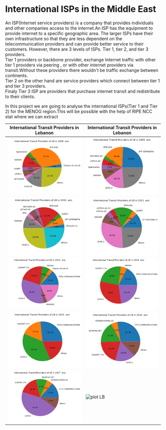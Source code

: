 # International ISPs in the Middle East

An ISP(Internet service providers) is a company that provides individuals and other companies access to the internet.An ISP has the equipment to provide internet to a specific geographic area. The larger ISPs have their own infrastructure so that they are less dependent on the telecommunication providers and can provide better service to their customers. However, there are 3 levels of ISPs. Tier 1, tier 2, and tier 3 providers.<br />
Tier 1 providers or backbone provider, exchange Internet traffic with other tier 1 providers via peering , or with other internet providers via transit.Without these providers there wouldn't be traffic exchange between continents.<br />
Tier 2 on the other hand are service providers which connect between tier 1 and tier 3 providers.<br />
Finaly Tier 3 ISP are providers that purchase internet transit and redistribute to their clients.<br />

In this project we are going to analyse the international ISPs(Tier 1 and Tier 2) for the MENOG region.This will be possible with the help of RIPE NCC stat where we can extract 






| International Transit Providers in Lebanon | International Transit Providers in Lebanon |
| ------------- | ------------- |
| ![plot LB](https://github.com/samerlahoud/internet-ecosystem-evolution-esib/blob/master/3-regional-isp/Graphs/LB/LB_2008.png)  | ![plot LB](https://github.com/samerlahoud/internet-ecosystem-evolution-esib/blob/master/3-regional-isp/Graphs/LB/LB_2009.png) |
| ![plot LB](https://github.com/samerlahoud/internet-ecosystem-evolution-esib/blob/master/3-regional-isp/Graphs/LB/LB_2010.png)  | ![plot LB](https://github.com/samerlahoud/internet-ecosystem-evolution-esib/blob/master/3-regional-isp/Graphs/LB/LB_2011.png) |
| ![plot LB](https://github.com/samerlahoud/internet-ecosystem-evolution-esib/blob/master/3-regional-isp/Graphs/LB/LB_2013.png)  | ![plot LB](https://github.com/samerlahoud/internet-ecosystem-evolution-esib/blob/master/3-regional-isp/Graphs/LB/LB_2014.png) |
| ![plot LB](https://github.com/samerlahoud/internet-ecosystem-evolution-esib/blob/master/3-regional-isp/Graphs/LB/LB_2015.png)  | ![plot LB](https://github.com/samerlahoud/internet-ecosystem-evolution-esib/blob/master/3-regional-isp/Graphs/LB/LB_2016.png) |
| ![plot LB](https://github.com/samerlahoud/internet-ecosystem-evolution-esib/blob/master/3-regional-isp/Graphs/LB/LB_2017.png)  | ![plot LB](https://github.com/samerlahoud/internet-ecosystem-evolution-esib/blob/master/3-regional-isp/Graphs/LB/LB.png)  |






